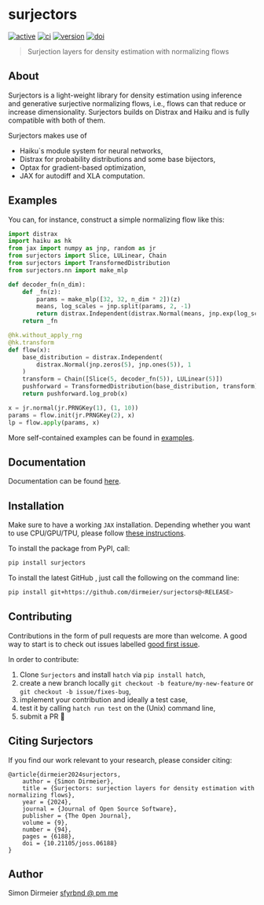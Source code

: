 # surjectors

[![active](https://www.repostatus.org/badges/latest/active.svg)](https://www.repostatus.org/#active)
[![ci](https://github.com/dirmeier/surjectors/actions/workflows/ci.yaml/badge.svg)](https://github.com/dirmeier/surjectors/actions/workflows/ci.yaml)
[![version](https://img.shields.io/pypi/v/surjectors.svg?colorB=black&style=flat)](https://pypi.org/project/surjectors/)
[![doi](https://joss.theoj.org/papers/10.21105/joss.06188/status.svg)](https://doi.org/10.21105/joss.06188)

> Surjection layers for density estimation with normalizing flows

## About

Surjectors is a light-weight library for density estimation using
inference and generative surjective normalizing flows, i.e., flows can that reduce or increase dimensionality.
Surjectors builds on Distrax and Haiku and is fully compatible with both of them.

Surjectors makes use of

- Haiku`s module system for neural networks,
- Distrax for probability distributions and some base bijectors,
- Optax for gradient-based optimization,
- JAX for autodiff and XLA computation.

## Examples

You can, for instance, construct a simple normalizing flow like this:

```python
import distrax
import haiku as hk
from jax import numpy as jnp, random as jr
from surjectors import Slice, LULinear, Chain
from surjectors import TransformedDistribution
from surjectors.nn import make_mlp

def decoder_fn(n_dim):
    def _fn(z):
        params = make_mlp([32, 32, n_dim * 2])(z)
        means, log_scales = jnp.split(params, 2, -1)
        return distrax.Independent(distrax.Normal(means, jnp.exp(log_scales)))
    return _fn

@hk.without_apply_rng
@hk.transform
def flow(x):
    base_distribution = distrax.Independent(
        distrax.Normal(jnp.zeros(5), jnp.ones(5)), 1
    )
    transform = Chain([Slice(5, decoder_fn(5)), LULinear(5)])
    pushforward = TransformedDistribution(base_distribution, transform)
    return pushforward.log_prob(x)

x = jr.normal(jr.PRNGKey(1), (1, 10))
params = flow.init(jr.PRNGKey(2), x)
lp = flow.apply(params, x)
```

More self-contained examples can be found in [examples](https://github.com/dirmeier/surjectors/tree/main/examples).

## Documentation

Documentation can be found [here](https://surjectors.readthedocs.io/en/latest/).

## Installation

Make sure to have a working `JAX` installation. Depending whether you want to use CPU/GPU/TPU,
please follow [these instructions](https://github.com/google/jax#installation).

To install the package from PyPI, call:

```bash
pip install surjectors
```

To install the latest GitHub <RELEASE>, just call the following on the command line:

```bash
pip install git+https://github.com/dirmeier/surjectors@<RELEASE>
```

## Contributing

Contributions in the form of pull requests are more than welcome. A good way to start is to check out issues labelled
[good first issue](https://github.com/dirmeier/surjectors/issues?q=is%3Aissue+is%3Aopen+label%3A%22good+first+issue%22).

In order to contribute:

1) Clone `Surjectors` and install `hatch` via `pip install hatch`,
2) create a new branch locally `git checkout -b feature/my-new-feature` or `git checkout -b issue/fixes-bug`,
3) implement your contribution and ideally a test case,
4) test it by calling `hatch run test` on the (Unix) command line,
5) submit a PR 🙂


## Citing Surjectors

If you find our work relevant to your research, please consider citing:

```
@article{dirmeier2024surjectors,
    author = {Simon Dirmeier},
    title = {Surjectors: surjection layers for density estimation with normalizing flows},
    year = {2024},
    journal = {Journal of Open Source Software},
    publisher = {The Open Journal},
    volume = {9},
    number = {94},
    pages = {6188},
    doi = {10.21105/joss.06188}
}
```

## Author

Simon Dirmeier <a href="mailto:sfyrbnd @ pm me">sfyrbnd @ pm me</a>
